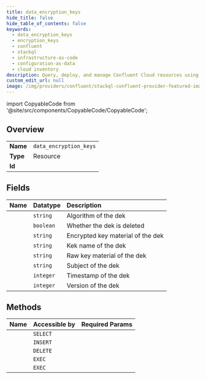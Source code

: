 ```yaml
---
title: data_encryption_keys
hide_title: false
hide_table_of_contents: false
keywords:
  - data_encryption_keys
  - encryption_keys
  - confluent    
  - stackql
  - infrastructure-as-code
  - configuration-as-data
  - cloud inventory
description: Query, deploy, and manage Confluent Cloud resources using SQL.
custom_edit_url: null
image: /img/providers/confluent/stackql-confluent-provider-featured-image.png
---
```


import CopyableCode from '@site/src/components/CopyableCode/CopyableCode';




## Overview
<table><tbody>
<tr><td><b>Name</b></td><td><code>data_encryption_keys</code></td></tr>
<tr><td><b>Type</b></td><td>Resource</td></tr>
<tr><td><b>Id</b></td><td><CopyableCode code="confluent.encryption_keys.data_encryption_keys" /></td></tr>
</tbody></table>

## Fields
| Name | Datatype | Description |
|:-----|:---------|:------------|
| <CopyableCode code="algorithm" /> | `string` | Algorithm of the dek |
| <CopyableCode code="deleted" /> | `boolean` | Whether the dek is deleted |
| <CopyableCode code="encryptedKeyMaterial" /> | `string` | Encrypted key material of the dek |
| <CopyableCode code="kekName" /> | `string` | Kek name of the dek |
| <CopyableCode code="keyMaterial" /> | `string` | Raw key material of the dek |
| <CopyableCode code="subject" /> | `string` | Subject of the dek |
| <CopyableCode code="ts" /> | `integer` | Timestamp of the dek |
| <CopyableCode code="version" /> | `integer` | Version of the dek |
## Methods
| Name | Accessible by | Required Params |
|:-----|:--------------|:----------------|
| <CopyableCode code="get_dek" /> | `SELECT` | <CopyableCode code="name, subject" /> |
| <CopyableCode code="create_dek" /> | `INSERT` | <CopyableCode code="name" /> |
| <CopyableCode code="delete_dek_versions" /> | `DELETE` | <CopyableCode code="name, subject" /> |
| <CopyableCode code="get_dek_subjects" /> | `EXEC` | <CopyableCode code="name" /> |
| <CopyableCode code="undelete_dek_versions" /> | `EXEC` | <CopyableCode code="name, subject" /> |
